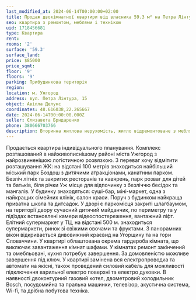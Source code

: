 ```yaml
---
last_modified_at: 2024-06-14T00:00:00+02:00
title: Продаж двокімнатної квартири від власника 59.3 м² на Петра Лінтура
seo: квартира з ремонтом, меблями і технікою
uid: 1718456681
type: Квартира
rent:
rooms: '2'
surface: '59.3'
surface_land:
price: $85000
price_sqmt:
floor: '9'
floors: '9'
parking: Прибудинкова територія
region:
location: м. Ужгород
address: вул. Петра Лінтура, 15
object: Авілла Делукс
coordinates: 48.616038,22.265667
date: 2024-06-14T00:00:00.000Z
seller: Єлизавета Брндаренко
phone: 380666703766
description: Вторинна житлова нерухомість, житло відремонтоване з меблями і технікою, придатне і готове для проживання
---
```


Продається квартира індивідуального планування. Комплекс розташований в найживописнішому районі міста Ужгород з найрозвиненішою логістичною розвязкою. З переваг хочу відмітити розташування ЖК: на відстані 100 метрів знаходиться найбільший міський парк Боздош з дитячими атракціонами, канатним парком. Безліч літніх та закритих ресторанів та кавярень, парк розваг для дітей та батьків, біля річки Уж місце для відпочинку з безліччю бесідок та мангалів. У будинку знаходяться: суші-бар, міні-маркет, одна з найкращих сімейних клінік, салон краси. Поруч з будинком найкраща приватна школа та дитсадок. У дворі є паркомісця закриті шлагбаумом, на території двору сучасний дитячий майданчик, по периметру та у підїздах встановлені камери відеоспостереження, вантажний ліфт. Елітний супермаркет у ТЦ, на відстані 500 м. знаходиться супермаркети, ринок зі свіжими овочами та фруктами. З панорамних вікон відкривається дивовижний краєвид на Угорщину та на гори Словаччини. У квартирі облаштована окрема гардероба кімната, що виключає завантаження кімнат шафами. У кімнатах ремонт закінчений та омебльовані, кухня потребує завершення. За домовленістю можливе завершення під ключ. У квартирі замінена вся електропроводка та автомати на якісні, також проведений силовий кабель для можливості підключення варильної електро поверхні та електро духовки. В наявності двоконтурний газовий котел, двометровий холодильник Bosch, посудомийна та пральна машинки, телевізор, акустична система, Wi-fi, та дрібна побутова техніка.
